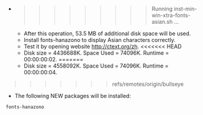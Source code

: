 * >>>>>>>>> Running inst-min-win-xtra-fonts-asian.sh ...
  * After this operation, 53.5 MB of additional disk space will be used.
  * Install fonts-hanazono to display Asian characters correctly.
  * Test it by opening website http://ctext.org/zh.
<<<<<<< HEAD
  * Disk size = 4436688K. Space Used = 74096K. Runtime = 00:00:00:02.
=======
  * Disk size = 4558092K. Space Used = 74096K. Runtime = 00:00:00:04.
>>>>>>> refs/remotes/origin/bullseye
  * The following NEW packages will be installed:
  ```bash
fonts-hanazono
  ```
